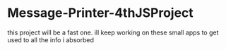 # Message-Printer-4thJSProject

this project will be a fast one. ill keep working on these small apps to get used to all the info i absorbed
